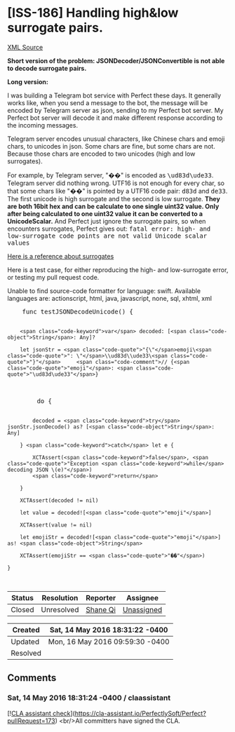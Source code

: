 # [ISS-186] Handling high&low surrogate pairs.

[XML Source](../xml/ISS-186.xml)
<p><p><b>Short version of the problem: JSONDecoder/JSONConvertible is not able to decode surrogate pairs.</b></p>

<p><b>Long version:</b></p>

<p>I was building a Telegram bot service with Perfect these days. It generally works like, when you send a message to the bot, the message will be encoded by Telegram server as json, sending to my Perfect bot server. My Perfect bot server will decode it and make different response according to the incoming messages.</p>

<p>Telegram server encodes unusual characters, like Chinese chars and emoji chars, to unicodes in json. Some chars are fine, but some chars are not. Because those chars are encoded to two unicodes (high and low surrogates).</p>

<p>For example, by Telegram server, "��" is encoded as <tt>\ud83d\ude33</tt>. Telegram server did nothing wrong. UTF16 is not enough for every char, so that some chars like "��" is pointed by a UTF16 code pair: <tt>d83d</tt> and <tt>de33</tt>. The first unicode is high surrogate and the second is low surrogate. <b>They are both 16bit hex and can be calculate to one single uint32 value. Only after being calculated to one uint32 value it can be converted to a UnicodeScalar.</b> And Perfect just ignore the surrogate pairs, so when encounters surrogates, Perfect gives out: <tt>fatal error: high- and low-surrogate code points are not valid Unicode scalar values</tt></p>

<p><a href="https://en.wikipedia.org/wiki/UTF-16#Description" class="external-link" rel="nofollow">Here is a reference about surrogates</a></p>

<p>Here is a test case, for either reproducing the high- and low-surrogate error, or testing my pull request code.</p>

<div class="code panel" style="border-width: 1px;"><div class="codeContent panelContent">
<div class="error"><span class="error">Unable to find source-code formatter for language: swift.</span> Available languages are: actionscript, html, java, javascript, none, sql, xhtml, xml</div><pre>
	func testJSONDecodeUnicode() {
		
		<span class="code-keyword">var</span> decoded: [<span class="code-object">String</span>: Any]?
		
		let jsonStr = <span class="code-quote">"{\"</span>emoji\<span class="code-quote">": \"</span>\\ud83d\\ude33\<span class="code-quote">"}"</span>		<span class="code-comment">// {<span class="code-quote">"emoji"</span>: <span class="code-quote">"\ud83d\ude33"</span>}
</span>		
		<span class="code-keyword">do</span> {
			
			decoded = <span class="code-keyword">try</span> jsonStr.jsonDecode() as? [<span class="code-object">String</span>: Any]
			
		} <span class="code-keyword">catch</span> let e {
			
			XCTAssert(<span class="code-keyword">false</span>, <span class="code-quote">"Exception <span class="code-keyword">while</span> decoding JSON \(e)"</span>)
			<span class="code-keyword">return</span>
			
		}
		
		XCTAssert(decoded != nil)
		
		let value = decoded![<span class="code-quote">"emoji"</span>]
		
		XCTAssert(value != nil)
		
		let emojiStr = decoded![<span class="code-quote">"emoji"</span>] as! <span class="code-object">String</span>
		
		XCTAssert(emojiStr == <span class="code-quote">"��"</span>)
		
	}
</pre>
</div></div></p>





Status|Resolution|Reporter|Assignee
------|----------|--------|--------
Closed|Unresolved|[Shane Qi](ShaneQi)|[Unassigned]($-1)





Created|Sat, 14 May 2016 18:31:22 -0400
-------|--------------
Updated|Mon, 16 May 2016 09:59:30 -0400
Resolved|


## Comments




### Sat, 14 May 2016 18:31:24 -0400 / claassistant 

<p><p>[!<a href="https://cla-assistant.io/pull/badge/signed" class="external-link" rel="nofollow">CLA assistant check</a>](<a href="https://cla-assistant.io/PerfectlySoft/Perfect?pullRequest=173" class="external-link" rel="nofollow">https://cla-assistant.io/PerfectlySoft/Perfect?pullRequest=173</a>) &lt;br/&gt;All committers have signed the CLA.</p></p>


